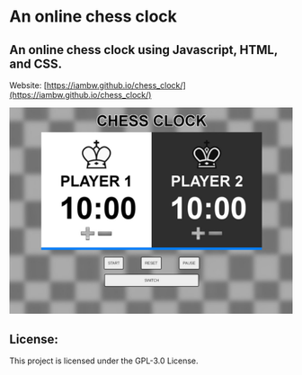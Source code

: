 # An online chess clock


## An online chess clock using Javascript, HTML, and CSS. ##


Website: [https://iambw.github.io/chess_clock/](https://iambw.github.io/chess_clock/)


![chess clock screenshot](screenshot.jpg)


## License: ##

This project is licensed under the GPL-3.0 License.

